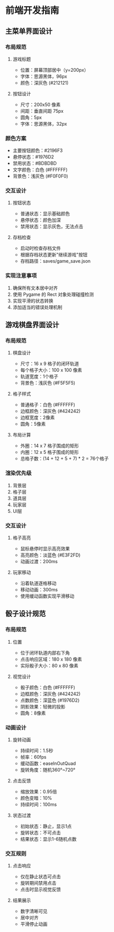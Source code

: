 # 前端开发指南

## 主菜单界面设计

### 布局规范
1. 游戏标题
   - 位置：屏幕顶部居中（y=200px）
   - 字体：思源黑体，96px
   - 颜色：深灰色 (#212121)

2. 按钮设计
   - 尺寸：200x50 像素
   - 间距：垂直间距 75px
   - 圆角：5px
   - 字体：思源黑体，32px

### 颜色方案
- 主要按钮颜色：#2196F3
- 悬停状态：#1976D2
- 禁用状态：#BDBDBD
- 文字颜色：白色 (#FFFFFF)
- 背景色：浅灰色 (#F0F0F0)

### 交互设计
1. 按钮状态
   - 普通状态：显示基础颜色
   - 悬停状态：颜色加深
   - 禁用状态：显示灰色，无法点击

2. 存档检查
   - 启动时检查存档文件
   - 根据存档状态更新"继续游戏"按钮
   - 存档路径：saves/game_save.json

### 实现注意事项
1. 确保所有文本居中对齐
2. 使用 Pygame 的 Rect 对象处理碰撞检测
3. 实现平滑的状态转换
4. 添加适当的错误处理机制

## 游戏棋盘界面设计

### 布局规范
1. 棋盘设计
   - 尺寸：16 x 9 格子的闭环轨道
   - 每个格子大小：100 x 100 像素
   - 轨道宽度：1个格子
   - 背景色：浅灰色 (#F5F5F5)

2. 格子样式
   - 普通格子：白色 (#FFFFFF)
   - 边框颜色：深灰色 (#424242)
   - 边框宽度：2像素
   - 圆角：5像素

3. 布局计算
   - 外圈：14 x 7 格子围成的矩形
   - 内圈：12 x 5 格子围成的矩形
   - 总格子数：(14 + 12 + 5 + 7) * 2 = 76个格子

### 渲染优先级
1. 背景层
2. 格子层
3. 道具层
4. 玩家层
5. UI层

### 交互设计
1. 格子高亮
   - 鼠标悬停时显示高亮效果
   - 高亮颜色：淡蓝色 (#E3F2FD)
   - 动画过渡：200ms

2. 玩家移动
   - 沿着轨道逐格移动
   - 移动动画：300ms
   - 使用缓动函数实现平滑移动

## 骰子设计规范

### 布局规范
1. 位置
   - 位于闭环轨道内部右下角
   - 点击响应区域：180 x 180 像素
   - 实际骰子大小：80 x 80 像素

2. 视觉设计
   - 骰子颜色：白色 (#FFFFFF)
   - 边框颜色：深灰色 (#424242)
   - 点数颜色：深蓝色 (#1976D2)
   - 阴影效果：轻微的投影
   - 圆角：8像素

### 动画设计
1. 旋转动画
   - 持续时间：1.5秒
   - 帧率：60fps
   - 缓动函数：easeInOutQuad
   - 旋转角度：随机360°~720°

2. 点击反馈
   - 缩放效果：0.95倍
   - 颜色变暗：10%
   - 持续时间：100ms

3. 状态过渡
   - 初始状态：静止，显示1点
   - 旋转状态：不可点击
   - 结果状态：显示1-6随机点数

### 交互规则
1. 点击响应
   - 仅在静止状态可点击
   - 旋转期间禁用点击
   - 点击时显示视觉反馈

2. 结果展示
   - 数字清晰可见
   - 居中对齐
   - 平滑停止动画
